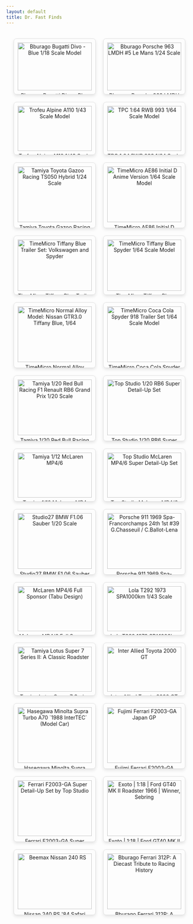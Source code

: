 ```yaml
---
layout: default
title: Dr. Fast Finds
---
```


<style>
.gallery {
    display: flex;
    flex-wrap: wrap;
    gap: 20px;
    justify-content: flex-start;
    padding: 20px;
}

.product {
    border: 1px solid #ddd;
    border-radius: 8px;
    padding: 10px;
    text-align: center;
    width: 200px; /* Fixed width for the product container */
    box-shadow: 0 4px 8px rgba(0, 0, 0, 0.1);
    overflow: hidden; /* Ensure no content overflows */
}

.product img {
    width: 100%; /* Image takes the full width of the container */
    height: auto; /* Keep the image height auto to maintain aspect ratio */
    max-height: 150px; /* Set a max height for the image */
    object-fit: contain; /* Ensures the entire image is visible within the square */
    display: block;
    margin: 0 auto;
}

.product p {
    margin: 5px 0; /* Adjust margins for text */
}

.buy-now, .add-to-cart {
    display: inline-block;
    padding: 10px 20px;
    margin-top: 10px;
    background-color: #007bff;
    color: #fff;
    text-decoration: none;
    border-radius: 5px;
    font-weight: bold;
    text-align: center;
}

.buy-now:hover, .add-to-cart:hover {
    background-color: #0056b3;
}
.sold-out {
    color: red;
    font-size: 16px; /* Slightly smaller font size for sold-out text */
    font-weight: bold;
    text-align: center;
    margin-top: 5px;
}
</style>


<div class="gallery">
    <!-- Bugatti Divo -->
<div class="product">
    <a href="{{ site.baseurl }}/products/bugatti-divo">
        <img src="{{ site.baseurl }}/assets/images/divo.jpg" alt="Bburago Bugatti Divo - Blue 1/18 Scale Model">
        <p>Bburago Bugatti Divo - Blue 1/18 Scale Model</p>
        <p>Price: $110.00</p>
        <a href="{{ site.baseurl }}/order" class="order-now">Order Now</a>
    </a>
</div>

<!-- Porsche 963 -->
<div class="product">
    <a href="{{ site.baseurl }}/products/porsche-963">
        <img src="{{ site.baseurl }}/assets/images/963.jpg" alt="Bburago Porsche 963 LMDH #5 Le Mans 1/24 Scale">
        <p>Bburago Porsche 963 LMDH #5 Le Mans 1/24 Scale</p>
        <p>Price: $40.00</p>
        <p class="sold-out">SOLD OUT</p>
    </a>
</div>

<!-- Trofeu Alpine A110 -->
<div class="product">
    <a href="{{ site.baseurl }}/products/A110">
        <img src="{{ site.baseurl }}/assets/images/trfa.jpg" alt="Trofeu Alpine A110 1/43 Scale Model">
        <p>Trofeu Alpine A110 1/43 Scale Model</p>
        <p>Price: $155.00</p>
        <a href="{{ site.baseurl }}/order" class="order-now">Order Now</a>
    </a>
</div>

<!-- TPC 1:64 RWB 993 -->
<div class="product">
    <a href="{{ site.baseurl }}/products/rwb">
        <img src="{{ site.baseurl }}/assets/images/tpc.jpg.jpg" alt="TPC 1:64 RWB 993 1/64 Scale Model">
        <p>TPC 1:64 RWB 993 1/64 Scale Model</p>
        <p>Price: $35.00</p>
        <a href="{{ site.baseurl }}/order" class="order-now">Order Now</a>
    </a>
</div>

<!-- Tamiya Toyota Gazoo Racing TS050 Hybrid -->
<div class="product">
    <a href="{{ site.baseurl }}/products/toyotagazoo">
        <img src="{{ site.baseurl }}/assets/images/tgaz.jpg" alt="Tamiya Toyota Gazoo Racing TS050 Hybrid 1/24 Scale">
        <p>Tamiya Toyota Gazoo Racing TS050 Hybrid 1/24 Scale</p>
        <p>Price: $100.00</p>
        <a href="{{ site.baseurl }}/order" class="order-now">Order Now</a>
    </a>
</div>

<!-- TimeMicro AE86 Initial D Anime Version -->
<div class="product">
    <a href="{{ site.baseurl }}/products/timemicro-ae86-initial-d">
        <img src="{{ site.baseurl }}/assets/images/ind.jpg" alt="TimeMicro AE86 Initial D Anime Version 1/64 Scale Model">
        <p>TimeMicro AE86 Initial D Anime Version 1/64 Scale Model</p>
        <p>Price: $45.00</p>
        <a href="{{ site.baseurl }}/order" class="order-now">Order Now</a>
    </a>
</div>

<!-- TimeMicro Tiffany Blue Trailer Set -->
<div class="product">
    <a href="{{ site.baseurl }}/products/timemicro-tiffany-blue-trailer">
        <img src="{{ site.baseurl }}/assets/images/tftra.jpg" alt="TimeMicro Tiffany Blue Trailer Set: Volkswagen and Spyder">
        <p>TimeMicro Tiffany Blue Trailer Set: Volkswagen and Spyder</p>
        <p>Price: $70.00</p>
        <a href="{{ site.baseurl }}/order" class="order-now">Order Now</a>
    </a>
</div>

<!-- TimeMicro Tiffany Blue Spyder -->
<div class="product">
    <a href="{{ site.baseurl }}/products/tiffany-blue-spyder">
        <img src="{{ site.baseurl }}/assets/images/tmblue.jpg.jpg" alt="TimeMicro Tiffany Blue Spyder 1/64 Scale Model">
        <p>TimeMicro Tiffany Blue Spyder 1/64 Scale Model</p>
        <p>Price: $40.00</p>
        <a href="{{ site.baseurl }}/order" class="order-now">Order Now</a>
    </a>
</div>


<!-- TimeMicro Normal Alloy Model Nissan GTR3.0 Tiffany Blue -->
<div class="product">
    <a href="{{ site.baseurl }}/products/timemicro-nissan-gtr3">
        <img src="{{ site.baseurl }}/assets/images/tmlb.jpg" alt="TimeMicro Normal Alloy Model: Nissan GTR3.0 Tiffany Blue, 1/64">
        <p>TimeMicro Normal Alloy Model: Nissan GTR3.0 Tiffany Blue, 1/64</p>
        <p>Price: $45.00</p>
        <a href="{{ site.baseurl }}/order" class="order-now">Order Now</a>
    </a>
</div>

<!-- TimeMicro Coca Cola Spyder 918 Trailer Set -->
<div class="product">
    <a href="{{ site.baseurl }}/products/timemicro-coca-cola-spyder">
        <img src="{{ site.baseurl }}/assets/images/tmcola.png" alt="TimeMicro Coca Cola Spyder 918 Trailer Set 1/64 Scale Model">
        <p>TimeMicro Coca Cola Spyder 918 Trailer Set 1/64 Scale Model</p>
        <p>Price: $65.00</p>
        <a href="{{ site.baseurl }}/order" class="order-now">Order Now</a>
    </a>
</div>

<!-- Tamiya 1/20 Red Bull Racing F1 Renault RB6 Grand Prix -->
<div class="product">
    <a href="{{ site.baseurl }}/products/tamiya-redbull-rb6">
        <img src="{{ site.baseurl }}/assets/images/rb6.jpg" alt="Tamiya 1/20 Red Bull Racing F1 Renault RB6 Grand Prix 1/20 Scale">
        <p>Tamiya 1/20 Red Bull Racing F1 Renault RB6 Grand Prix 1/20 Scale</p>
        <p>Price: $200.00</p>
        <a href="{{ site.baseurl }}/order" class="order-now">Order Now</a>
    </a>
</div>

<!-- Top Studio RB6 Super Detail-Up Set -->
<div class="product">
    <a href="{{ site.baseurl }}/products/top-studio-rb6">
        <img src="{{ site.baseurl }}/assets/images/tsrb.jpg" alt="Top Studio 1/20 RB6 Super Detail-Up Set">
        <p>Top Studio 1/20 RB6 Super Detail-Up Set</p>
        <p>Price: $180.00</p>
        <a href="{{ site.baseurl }}/order" class="order-now">Order Now</a>
    </a>
</div>

<!-- Tamiya 1/12 McLaren MP4 -->
<div class="product">
    <a href="{{ site.baseurl }}/products/tamiya-mclaren-mp4">
        <img src="{{ site.baseurl }}/assets/images/tmc.jpg" alt="Tamiya 1/12 McLaren MP4/6">
        <p>Tamiya 1/12 McLaren MP4</p>
        <p>Price: $620.00</p>
        <a href="{{ site.baseurl }}/order" class="order-now">Order Now</a>
    </a>
</div>

<!-- Top Studio McLaren MP4/6 Super Detail-Up Set -->
<div class="product">
    <a href="{{ site.baseurl }}/products/top-studio-mp4">
        <img src="{{ site.baseurl }}/assets/images/mp46.jpg" alt="Top Studio McLaren MP4/6 Super Detail-Up Set">
        <p>Top Studio McLaren MP4/6 Super Detail-Up Set</p>
        <p>Price: $800.00</p>
        <a href="{{ site.baseurl }}/order" class="order-now">Order Now</a>
    </a>
</div>

<!-- Studio27 BMW F1.06 Sauber -->
<div class="product">
    <a href="{{ site.baseurl }}/products/studio27-bmw-f106">
        <img src="{{ site.baseurl }}/assets/images/bms.jpg" alt="Studio27 BMW F1.06 Sauber 1/20 Scale">
        <p>Studio27 BMW F1.06 Sauber 1/20 Scale</p>
        <p>Price: $385.00</p>
        <a href="{{ site.baseurl }}/order" class="order-now">Order Now</a>
    </a>
</div>

<!-- Porsche 911 1969 Spa-Francorchamps -->
<div class="product">
    <a href="{{ site.baseurl }}/products/porsche-911-spa-francorchamps">
        <img src="{{ site.baseurl }}/assets/images/tp911.jpg" alt="Porsche 911 1969 Spa-Francorchamps 24th 1st #39 G.Chasseuil / C.Ballot-Lena">
        <p>Porsche 911 1969 Spa-Francorchamps 24th 1st #39 G.Chasseuil / C.Ballot-Lena</p>
        <p>Price: $190.00</p>
        <a href="{{ site.baseurl }}/order" class="order-now">Order Now</a>
    </a>
</div>

<!-- McLaren MP4/6 Full Sponsor (Tabu Design) -->
<div class="product">
    <a href="{{ site.baseurl }}/products/mclaren-mp46-tabu-design">
        <img src="{{ site.baseurl }}/assets/images/tabu.jpg" alt="McLaren MP4/6 Full Sponsor (Tabu Design)">
        <p>McLaren MP4/6 Full Sponsor (Tabu Design)</p>
        <p>Price: $50.00</p>
        <a href="{{ site.baseurl }}/order" class="order-now">Order Now</a>
    </a>
</div>

<!-- Lola T292 1973 SPA1000km -->
<div class="product">
    <a href="{{ site.baseurl }}/products/lola-t292-1973">
        <img src="{{ site.baseurl }}/assets/images/lola.jpg" alt="Lola T292 1973 SPA1000km 1/43 Scale">
        <p>Lola T292 1973 SPA1000km 1/43 Scale</p>
        <p>Price: $175.00</p>
        <a href="{{ site.baseurl }}/order" class="order-now">Order Now</a>
    </a>
</div>

<div class="product">
        <a href="{{ site.baseurl }}/products/lotus-super-7">
            <img src="{{ site.baseurl }}/assets/images/lts7.jpg" alt="Tamiya Lotus Super 7 Series II: A Classic Roadster">
            <p>Tamiya Lotus Super 7 Series II: A Classic Roadster</p>
            <p>Price: $65.00</p>
            <a href="{{ site.baseurl }}/order" class="order-now">Order Now</a>
        </a>
    </div>

<div class="product">
        <a href="{{ site.baseurl }}/products/toyota-2000-gt">
            <img src="{{ site.baseurl }}/assets/images/2000gt-4.png" alt="Inter Allied Toyota 2000 GT">
            <p>Inter Allied Toyota 2000 GT</p>
            <p>Price: $150.00</p>
            <a href="{{ site.baseurl }}/order" class="order-now">Order Now</a>
        </a>
    </div>

<div class="product">
    <a href="{{ site.baseurl }}/products/minolta-supra-turbo-a70-1988-intertec">
        <img src="{{ site.baseurl }}/assets/images/hmin.jpg" alt="Hasegawa Minolta Supra Turbo A70 `1988 InterTEC` (Model Car)">
        <p>Hasegawa Minolta Supra Turbo A70 `1988 InterTEC` (Model Car)</p>
        <p>Price: $18.56</p>
        <a href="{{ site.baseurl }}/order" class="order-now">Order Now</a>
    </a>
</div>

<div class="product">
        <a href="{{ site.baseurl }}/products/ferrari-f2003-ga-japan">
            <img src="{{ site.baseurl }}/assets/images/f2003.jpg" alt="Fujimi Ferrari F2003-GA Japan GP">
            <p>Fujimi Ferrari F2003-GA Japan GP</p>
            <p>Price: $170.00</p>
            <a href="{{ site.baseurl }}/order" class="order-now">Order Now</a>
        </a>
    </div>

 <div class="product">
        <a href="{{ site.baseurl }}/products/ferrari-f2003-ga-detail-up">
            <img src="{{ site.baseurl }}/assets/images/tsfr.jpg" alt="Ferrari F2003-GA Super Detail-Up Set by Top Studio">
            <p>Ferrari F2003-GA Super Detail-Up Set by Top Studio</p>
            <p>Price: $185.00</p>
            <a href="{{ site.baseurl }}/order" class="order-now">Order Now</a>
        </a>
    </div>

<div class="product">
        <a href="{{ site.baseurl }}/products/ford-gt40-roadster-sebring">
            <img src="{{ site.baseurl }}/assets/images/fgt.jpg" alt="Exoto | 1:18 | Ford GT40 MK II Roadster 1966 | Winner, Sebring">
            <p>Exoto | 1:18 | Ford GT40 MK II Roadster 1966 | Winner, Sebring</p>
            <p>Price: $30000.00</p>
            <a href="{{ site.baseurl }}/order" class="order-now">Order Now</a>
        </a>
    </div>

 <div class="product">
        <a href="{{ site.baseurl }}/products/nissan-240-rs">
            <img src="{{ site.baseurl }}/assets/images/nsnr.png" alt="Beemax Nissan 240 RS">
            <p>Nissan 240 RS '84 Safari Rally</p>
            <p>Price: $155.00</p>
            <a href="{{ site.baseurl }}/order" class="order-now">Order Now</a>
        </a>
    </div>
    
<div class="product">
        <a href="{{ site.baseurl }}/products/ferrari-312p">
            <img src="{{ site.baseurl }}/assets/images/312.jpg" alt="Bburago Ferrari 312P: A Diecast Tribute to Racing History">
            <p>Bburago Ferrari 312P: A Diecast Tribute to Racing History</p>
            <p>Price: $35.00</p>
            <a href="{{ site.baseurl }}/order" class="order-now">Order Now</a>
        </a>
    </div>
    
</div>


